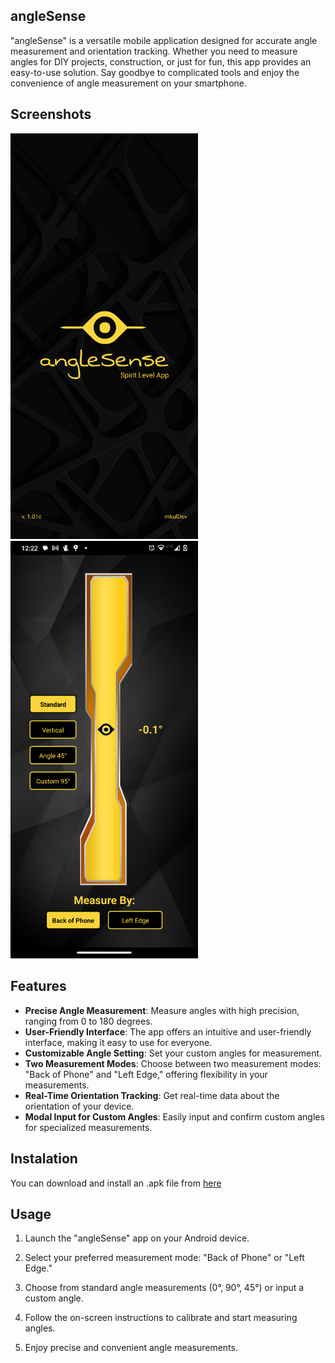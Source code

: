 ## angleSense

"angleSense" is a versatile mobile application designed for accurate angle measurement and orientation tracking. Whether you need to measure angles for DIY projects, construction, or just for fun, this app provides an easy-to-use solution. Say goodbye to complicated tools and enjoy the convenience of angle measurement on your smartphone.

## Screenshots
<img src="./assets/splash.png" alt="Image Description" width="300" />    <img src="./assets/screen1.png" alt="Image Description" width="300" />


## Features

- **Precise Angle Measurement**: Measure angles with high precision, ranging from 0 to 180 degrees.
- **User-Friendly Interface**: The app offers an intuitive and user-friendly interface, making it easy to use for everyone.
- **Customizable Angle Setting**: Set your custom angles for measurement.
- **Two Measurement Modes**: Choose between two measurement modes: "Back of Phone" and "Left Edge," offering flexibility in your measurements.
- **Real-Time Orientation Tracking**: Get real-time data about the orientation of your device.
- **Modal Input for Custom Angles**: Easily input and confirm custom angles for specialized measurements.

## Instalation
You can download and install an .apk file from [here](https://drive.google.com/file/d/1xIY8CObXz7csw9MuRjO54r61fv_4I-cR/view?usp=sharing)


## Usage

1. Launch the "angleSense" app on your Android device.

2. Select your preferred measurement mode: "Back of Phone" or "Left Edge."

3. Choose from standard angle measurements (0°, 90°, 45°) or input a custom angle.

4. Follow the on-screen instructions to calibrate and start measuring angles.

5. Enjoy precise and convenient angle measurements.



